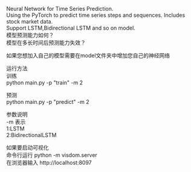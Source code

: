 Neural Network for Time Series Prediction.  
Using the PyTorch to predict time series steps and sequences. Includes  stock market data.  
Support LSTM,Bidirectional LSTM and so on model.   
模型预测能力如何？  
模型在多长时间后预测能力失效？    

如果您想加入自己的模型需要在model文件夹中增加您自己的神经网络      

运行方法  
训练  
python main.py -p "train" -m 2  

预测  
python main.py -p "predict" -m 2  

参数说明  
-m 表示  
1:LSTM  
2:BidirectionalLSTM  

如果要启动可视化  
命令行运行 python -m visdom.server  
在浏览器输入 http://localhost:8097
